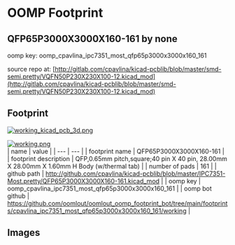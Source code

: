 # OOMP Footprint  
## QFP65P3000X3000X160-161  by none  
  
oomp key: oomp_cpavlina_ipc7351_most_qfp65p3000x3000x160_161  
  
source repo at: [http://gitlab.com/cpavlina/kicad-pcblib/blob/master/smd-semi.pretty/VQFN50P230X230X100-12.kicad_mod](http://gitlab.com/cpavlina/kicad-pcblib/blob/master/smd-semi.pretty/VQFN50P230X230X100-12.kicad_mod)  
## Footprint  
  
[![working_kicad_pcb_3d.png](working_kicad_pcb_3d_600.png)](working_kicad_pcb_3d.png)  
  
[![working.png](working_600.png)](working.png)  
| name | value | 
| --- | --- | 
| footprint name | QFP65P3000X3000X160-161 | 
| footprint description | QFP,0.65mm pitch,square;40 pin X 40 pin, 28.00mm X 28.00mm X 1.60mm H Body (w/thermal tab) | 
| number of pads | 161 | 
| github path | http://github.com/cpavlina/kicad-pcblib/blob/master/IPC7351-Most.pretty/QFP65P3000X3000X160-161.kicad_mod | 
| oomp key | oomp_cpavlina_ipc7351_most_qfp65p3000x3000x160_161 | 
| oomp bot github | https://github.com/oomlout/oomlout_oomp_footprint_bot/tree/main/footprints/cpavlina_ipc7351_most_qfp65p3000x3000x160_161/working | 
## Images  
